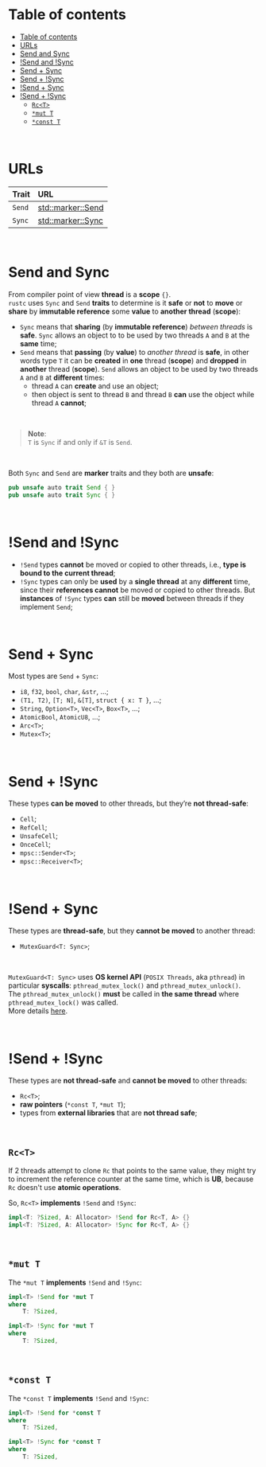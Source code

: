 # Table of contents
- [Table of contents](#table-of-contents)
- [URLs](#urls)
- [Send and Sync](#send-and-sync)
- [!Send and !Sync](#send-and-sync-1)
- [Send + Sync](#send--sync)
- [Send + !Sync](#send--sync-1)
- [!Send + Sync](#send--sync-2)
- [!Send + !Sync](#send--sync-3)
  - [`Rc<T>`](#rct)
  - [`*mut T`](#mut-t)
  - [`*const T`](#const-t)
  
<br>

# URLs
|Trait|URL|
|:----|:------------|
|`Send`|[std::marker::Send](https://doc.rust-lang.org/std/marker/trait.Send.html)|
|`Sync`|[std::marker::Sync](https://doc.rust-lang.org/std/marker/trait.Sync.html)|

<br>

# Send and Sync
From compiler point of view **thread** is a **scope** `{}`.<br>
`rustc` uses `Sync` and `Send` **traits** to determine is it **safe** or **not** to **move** or **share** by **immutable reference** some **value** to **another thread** (**scope**):
- `Sync` means that **sharing** (by **immutable reference**) *between threads* is **safe**. `Sync` allows an object to to be used by two threads `A` and `B` at the **same** time;
- `Send` means that **passing** (by **value**) to *another thread* is **safe**, in other words type `T` it can be **created** in **one** thread (**scope**) and **dropped** in **another** thread (**scope**). `Send` allows an object to be used by two threads `A` and `B` at **different** times:
  - thread `A` can **create** and use an object;
  - then object is sent to thread `B` and thread `B` **can** use the object while thread `A` **cannot**;

<br>

> **Note**:<br>
> `T` is `Sync` if and only if `&T` is `Send`.

<br>

Both `Sync` and `Send` are **marker** traits and they both are **unsafe**:
```rust
pub unsafe auto trait Send { }
pub unsafe auto trait Sync { }
```

<br>

# !Send and !Sync
- `!Send` types **cannot** be moved or copied to other threads, i.e., **type is bound to the current thread**;
- `!Sync` types can only be **used** by a **single thread** at any **different** time, since their **references cannot** be moved or copied to other threads. But **instances** of `!Sync` types **can** still be **moved** between threads if they implement `Send`;

<br>

# Send + Sync
Most types are `Send` + `Sync`:
- `i8`, `f32`, `bool`, `char`, `&str`, ...;
- `(T1, T2)`, `[T; N]`, `&[T]`, `struct { x: T }`, ...;
- `String`, `Option<T>`, `Vec<T>`, `Box<T>`, ...;
- `AtomicBool`, `AtomicU8`, ...;
- `Arc<T>`;
- `Mutex<T>`;

<br>

# Send + !Sync
These types **can be moved** to other threads, but they’re **not thread-safe**:
  - `Cell`;
  - `RefCell`;
  - `UnsafeCell`;
  - `OnceCell`;
  - `mpsc::Sender<T>`;
  - `mpsc::Receiver<T>`;

<br>

# !Send + Sync
These types are **thread-safe**, but they **cannot be moved** to another thread:
- `MutexGuard<T: Sync>`;

<br>

`MutexGuard<T: Sync>` uses **OS kernel API** (`POSIX Threads`, aka `pthread`) in particular **syscalls**: `pthread_mutex_lock()` and `pthread_mutex_unlock()`.<br>
The `pthread_mutex_unlock()` **must** be called in **the same thread** where `pthread_mutex_lock()` was called.<br>
More details [here](https://whenderson.dev/blog/rust-mutexes/).

<br>

# !Send + !Sync
These types are **not thread-safe** and **cannot be moved** to other threads:
  - `Rc<T>`;
  - **raw pointers** (`*const T`, `*mut T`);
  - types from **external libraries** that are **not thread safe**;

<br>

## `Rc<T>`
If 2 threads attempt to clone `Rc` that points to the same value, they might try to increment the reference counter at the same time, which is **UB**, because `Rc` doesn't use **atomic operations**.

So, `Rc<T>` **implements** `!Send` and `!Sync`:
```rust
impl<T: ?Sized, A: Allocator> !Send for Rc<T, A> {}
impl<T: ?Sized, A: Allocator> !Sync for Rc<T, A> {}
```

<br>

## `*mut T`
The `*mut T` **implements** `!Send` and `!Sync`:
```rust
impl<T> !Send for *mut T
where
    T: ?Sized,
```
```rust
impl<T> !Sync for *mut T
where
    T: ?Sized,
```

<br>

## `*const T`
The `*const T` **implements** `!Send` and `!Sync`:
```rust
impl<T> !Send for *const T
where
    T: ?Sized,
```
```rust
impl<T> !Sync for *const T
where
    T: ?Sized,
```

